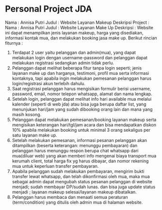 # Personal Project JDA
Nama : Annisa Putri
Judul : Website Layanan Makeup
Deskripsi Project :
Nama : Annisa Putri
Judul : Website Layanan Make Up
Deskripsi : 
Website ini dapat menampilkan jenis layanan makeup, harga yang disediakan, informasi kontak mua, dan melakukan booking jasa make up. Berikut rincian fiturnya :
1. Terdapat 2 user yaitu pelanggan dan admin(mua), yang dapat melakukan login dengan username-password dan pelanggan dapat melakukan registrasi sedangkan admin tidak perlu.
2. Pelanggan dapat melihat beberapa fitur tanpa login seperti; jenis layanan make up dan harganya, testimoni, profil mua serta informasi kontaknya, tapi apabila ingin melakukan pemesanan pelanggan harus login/registrasi akun terlebih dahulu.
3. Saat registrasi pelanggan harus mengisikan formulir berisi username, password, email, nomor telepon whatsapp, alamat dan nama lengkap.
4. Setelah login, pelanggan dapat melihat info hari available mua melalui kalender (seperti di web jda) atau bisa juga berupa daftar list, yang menunjukan hari/jam yang sudah dibooking orang lain dan mana yang masih kosong.
5. Pelanggan dapat melakukan pemesanan/booking layanan makeup serta mengisikan keterangan hari/tgl/jam acara dan bisa mendapatkan diskon 10% apabila melakukan booking untuk minimal 3 orang sekaligus per satu layanan make up. 
6. Setelah melakukan pemesanan, informasi pesanan pelanggan akan ditampilkan (beserta keterangan: menunggu pembayaran) dan pelanggan harus menunggu respon berupa chat whatsapp dari mua(diluar web) yang akan memberi info mengenai biaya transport mua kerumah client, total harga fix yg harus dibayar, dan nomor rekening mua untuk keperluan transfer pembayaran. 
7. Apabila pelanggan sudah melakukan pembayaran, mengirim bukti transfer lewat whatsapp, dan telah dikonfirmasi oleh mua, maka mua sebagai admin dapat mengubah status pesanan pelanggan di website menjadi; sudah membayar DP/sudah lunas. dan bisa juga update status menjadi ; layanan makeup selesai/layanan makeup dibatalkan.
8. Pelanggan harus membaca dan menaati semua peraturan (term/condition) yang ditulis oleh admin mua di halaman website.


